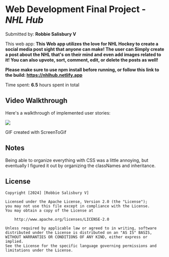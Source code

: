 # Web Development Final Project - *NHL Hub*

Submitted by: **Robbie Salisbury V**

This web app: **This Web app utilizes the love for NHL Hockey to create a social media post sight that anyone can make! The user can Simply create a post about the NHL that's on their mind and even add images related to it! You can also upvote, sort, comment, edit, or delete the posts as well!** 

**Please make sure to use npm install before running, or follow this link to the build: https://nhlhub.netlify.app**

Time spent: **6.5** hours spent in total

## Video Walkthrough

Here's a walkthrough of implemented user stories:

![](https://github.com/COP4808-Spring2024-Full-Stack-Webdev/final-project-Papapepper1/blob/main/FinalProjectWalkthrough.gif)

<!-- Replace this with whatever GIF tool you used! -->
GIF created with ScreenToGif
<!-- Recommended tools:
[Kap](https://getkap.co/) for macOS
[ScreenToGif](https://www.screentogif.com/) for Windows
[peek](https://github.com/phw/peek) for Linux. -->

## Notes

Being able to organize everything with CSS was a little annoying, but eventually I figured it out by organizing the classNames and inheritance.

## License

    Copyright [2024] [Robbie Salisbury V]

    Licensed under the Apache License, Version 2.0 (the "License");
    you may not use this file except in compliance with the License.
    You may obtain a copy of the License at

        http://www.apache.org/licenses/LICENSE-2.0

    Unless required by applicable law or agreed to in writing, software
    distributed under the License is distributed on an "AS IS" BASIS,
    WITHOUT WARRANTIES OR CONDITIONS OF ANY KIND, either express or implied.
    See the License for the specific language governing permissions and
    limitations under the License.
